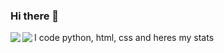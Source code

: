 ### Hi there 👋

I code python, html, css and heres my stats
<img align="left" src="https://github-readme-stats.vercel.app/api?username=fadedmax&count_private=true&line_height=21&show_icons=true&hide_border=true"/>
<img align="left" src="https://github-readme-stats.vercel.app/api/top-langs/?username=fadedmax&layout=compact&card_width=250&hide_border=true"/>
